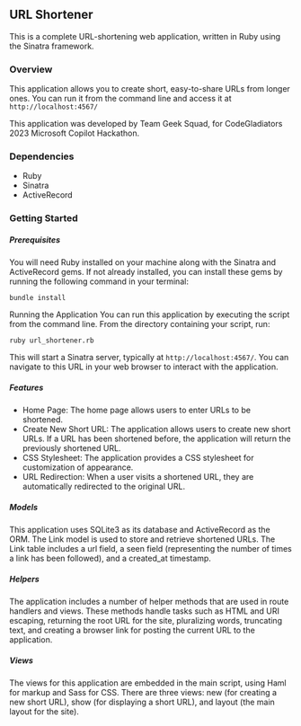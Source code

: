 ## URL Shortener
This is a complete URL-shortening web application, written in Ruby using the Sinatra framework.

### Overview
This application allows you to create short, easy-to-share URLs from longer ones. You can run it from the command line and access it at `http://localhost:4567/`

This application was developed by Team Geek Squad, for CodeGladiators 2023 Microsoft Copilot Hackathon.

### Dependencies
* Ruby
* Sinatra
* ActiveRecord

### Getting Started
##### Prerequisites
You will need Ruby installed on your machine along with the Sinatra and ActiveRecord gems. If not already installed, you can install these gems by running the following command in your terminal:
```
bundle install
```
Running the Application
You can run this application by executing the script from the command line. From the directory containing your script, run:

```
ruby url_shortener.rb
```

This will start a Sinatra server, typically at `http://localhost:4567/`. You can navigate to this URL in your web browser to interact with the application.

##### Features
* Home Page: The home page allows users to enter URLs to be shortened.
* Create New Short URL: The application allows users to create new short URLs. If a URL has been shortened before, the application will return the previously shortened URL.
* CSS Stylesheet: The application provides a CSS stylesheet for customization of appearance.
* URL Redirection: When a user visits a shortened URL, they are automatically redirected to the original URL.

##### Models
This application uses SQLite3 as its database and ActiveRecord as the ORM. The Link model is used to store and retrieve shortened URLs. The Link table includes a url field, a seen field (representing the number of times a link has been followed), and a created_at timestamp.

##### Helpers
The application includes a number of helper methods that are used in route handlers and views. These methods handle tasks such as HTML and URI escaping, returning the root URL for the site, pluralizing words, truncating text, and creating a browser link for posting the current URL to the application.

##### Views
The views for this application are embedded in the main script, using Haml for markup and Sass for CSS. There are three views: new (for creating a new short URL), show (for displaying a short URL), and layout (the main layout for the site).